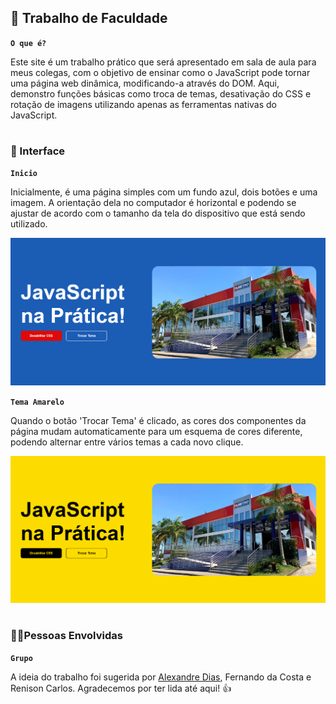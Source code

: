 ## 📖 Trabalho de Faculdade

**`O que é?`**

Este site é um trabalho prático que será apresentado em sala de aula para meus colegas, com o objetivo de ensinar como o JavaScript pode tornar uma página web dinâmica, modificando-a através do DOM. Aqui, demonstro funções básicas como troca de temas, desativação do CSS e rotação de imagens utilizando apenas as ferramentas nativas do JavaScript.

#

### 📲 Interface

**`Inicio`**

Inicialmente, é uma página simples com um fundo azul, dois botões e uma imagem. A orientação dela no computador é horizontal e podendo se ajustar de acordo com o tamanho da tela do dispositivo que está sendo utilizado.

![Página Inicial](./img/mainpage.png)

**`Tema Amarelo`**

Quando o botão 'Trocar Tema' é clicado, as cores dos componentes da página mudam automaticamente para um esquema de cores diferente, podendo alternar entre vários temas a cada novo clique.

![Tema Amarelo](./img/tema-amarelo.png)

#

### 🙋‍♂️Pessoas Envolvidas

**`Grupo`**

A ideia do trabalho foi sugerida por [Alexandre Dias](https://github.com/Alexandrediasss), Fernando da Costa e Renison Carlos. Agradecemos por ter lida até aqui! 👍

#